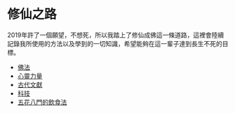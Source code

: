 # 修仙之路
2019年許了一個願望，不想死，所以我踏上了修仙成佛這一條道路，這裡會陸續記錄我所使用的方法以及學到的一切知識，希望能夠在這一輩子達到長生不死的目標。


* [佛法]()
* [心靈力量]()
* [古代文獻](ancient-literature)
* [科技](technology.md)
* [五花八門的飲食法](diet.md)
